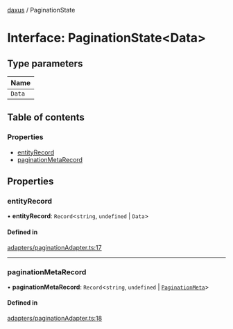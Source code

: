 [daxus](../README.md) / PaginationState

# Interface: PaginationState<Data\>

## Type parameters

| Name |
| :------ |
| `Data` |

## Table of contents

### Properties

- [entityRecord](PaginationState.md#entityrecord)
- [paginationMetaRecord](PaginationState.md#paginationmetarecord)

## Properties

### entityRecord

• **entityRecord**: `Record`<`string`, `undefined` \| `Data`\>

#### Defined in

[adapters/paginationAdapter.ts:17](https://github.com/jason89521/react-fetch/blob/27b98d0/src/lib/adapters/paginationAdapter.ts#L17)

___

### paginationMetaRecord

• **paginationMetaRecord**: `Record`<`string`, `undefined` \| [`PaginationMeta`](PaginationMeta.md)\>

#### Defined in

[adapters/paginationAdapter.ts:18](https://github.com/jason89521/react-fetch/blob/27b98d0/src/lib/adapters/paginationAdapter.ts#L18)
